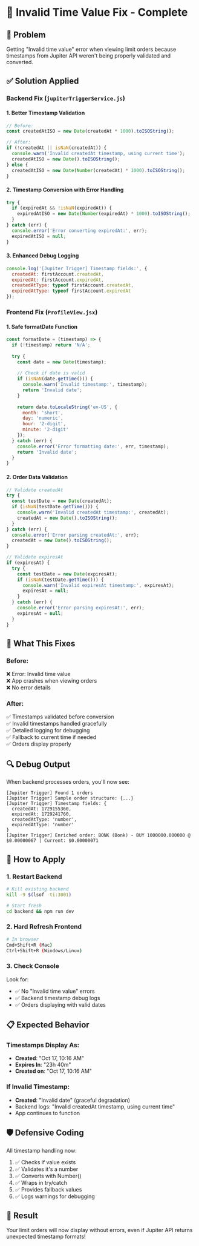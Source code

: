 # 🔧 Invalid Time Value Fix - Complete

## 🐛 Problem
Getting "Invalid time value" error when viewing limit orders because timestamps from Jupiter API weren't being properly validated and converted.

## ✅ Solution Applied

### Backend Fix (`jupiterTriggerService.js`)

#### 1. **Better Timestamp Validation**
```javascript
// Before:
const createdAtISO = new Date(createdAt * 1000).toISOString();

// After:
if (!createdAt || isNaN(createdAt)) {
  console.warn('Invalid createdAt timestamp, using current time');
  createdAtISO = new Date().toISOString();
} else {
  createdAtISO = new Date(Number(createdAt) * 1000).toISOString();
}
```

#### 2. **Timestamp Conversion with Error Handling**
```javascript
try {
  if (expiredAt && !isNaN(expiredAt)) {
    expiredAtISO = new Date(Number(expiredAt) * 1000).toISOString();
  }
} catch (err) {
  console.error('Error converting expiredAt:', err);
  expiredAtISO = null;
}
```

#### 3. **Enhanced Debug Logging**
```javascript
console.log('[Jupiter Trigger] Timestamp fields:', {
  createdAt: firstAccount.createdAt,
  expiredAt: firstAccount.expiredAt,
  createdAtType: typeof firstAccount.createdAt,
  expiredAtType: typeof firstAccount.expiredAt
});
```

### Frontend Fix (`ProfileView.jsx`)

#### 1. **Safe formatDate Function**
```javascript
const formatDate = (timestamp) => {
  if (!timestamp) return 'N/A';
  
  try {
    const date = new Date(timestamp);
    
    // Check if date is valid
    if (isNaN(date.getTime())) {
      console.warn('Invalid timestamp:', timestamp);
      return 'Invalid date';
    }
    
    return date.toLocaleString('en-US', {
      month: 'short',
      day: 'numeric',
      hour: '2-digit',
      minute: '2-digit'
    });
  } catch (err) {
    console.error('Error formatting date:', err, timestamp);
    return 'Invalid date';
  }
}
```

#### 2. **Order Data Validation**
```javascript
// Validate createdAt
try {
  const testDate = new Date(createdAt);
  if (isNaN(testDate.getTime())) {
    console.warn('Invalid createdAt timestamp:', createdAt);
    createdAt = new Date().toISOString();
  }
} catch (err) {
  console.error('Error parsing createdAt:', err);
  createdAt = new Date().toISOString();
}

// Validate expiresAt
if (expiresAt) {
  try {
    const testDate = new Date(expiresAt);
    if (isNaN(testDate.getTime())) {
      console.warn('Invalid expiresAt timestamp:', expiresAt);
      expiresAt = null;
    }
  } catch (err) {
    console.error('Error parsing expiresAt:', err);
    expiresAt = null;
  }
}
```

## 🎯 What This Fixes

### Before:
❌ Error: Invalid time value  
❌ App crashes when viewing orders  
❌ No error details  

### After:
✅ Timestamps validated before conversion  
✅ Invalid timestamps handled gracefully  
✅ Detailed logging for debugging  
✅ Fallback to current time if needed  
✅ Orders display properly  

## 🔍 Debug Output

When backend processes orders, you'll now see:
```
[Jupiter Trigger] Found 1 orders
[Jupiter Trigger] Sample order structure: {...}
[Jupiter Trigger] Timestamp fields: {
  createdAt: 1729155360,
  expiredAt: 1729241760,
  createdAtType: 'number',
  expiredAtType: 'number'
}
[Jupiter Trigger] Enriched order: BONK (Bonk) - BUY 1000000.000000 @ $0.00000067 | Current: $0.00000071
```

## 🚀 How to Apply

### 1. Restart Backend
```bash
# Kill existing backend
kill -9 $(lsof -ti:3001)

# Start fresh
cd backend && npm run dev
```

### 2. Hard Refresh Frontend
```bash
# In browser
Cmd+Shift+R (Mac)
Ctrl+Shift+R (Windows/Linux)
```

### 3. Check Console
Look for:
- ✅ No "Invalid time value" errors
- ✅ Backend timestamp debug logs
- ✅ Orders displaying with valid dates

## 📋 Expected Behavior

### Timestamps Display As:
- **Created**: "Oct 17, 10:16 AM"
- **Expires In**: "23h 40m"
- **Created on**: "Oct 17, 10:16 AM"

### If Invalid Timestamp:
- **Created**: "Invalid date" (graceful degradation)
- Backend logs: "Invalid createdAt timestamp, using current time"
- App continues to function

## 🛡️ Defensive Coding

All timestamp handling now:
1. ✅ Checks if value exists
2. ✅ Validates it's a number
3. ✅ Converts with Number()
4. ✅ Wraps in try/catch
5. ✅ Provides fallback values
6. ✅ Logs warnings for debugging

## 🎉 Result

Your limit orders will now display without errors, even if Jupiter API returns unexpected timestamp formats!
